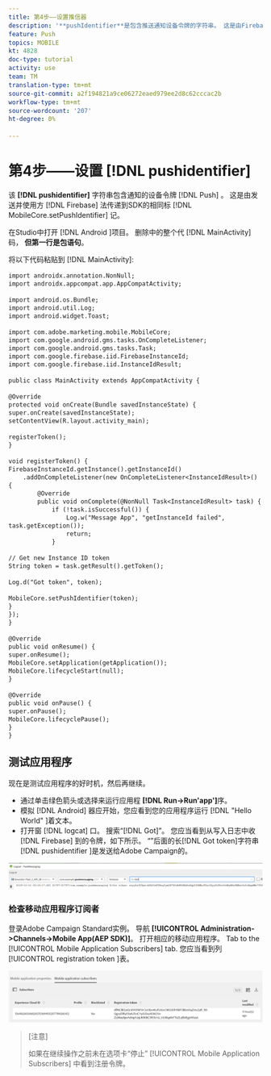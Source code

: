 ```yaml
---
title: 第4步——设置推信器
description: '**pushIdentifier**是包含推送通知设备令牌的字符串。 这是由Firebase发送并使用MobileCore.setPushIdentifier方法传递到SDK的相同令牌。'
feature: Push
topics: MOBILE
kt: 4828
doc-type: tutorial
activity: use
team: TM
translation-type: tm+mt
source-git-commit: a2f194821a9ce06272eaed979ee2d8c62cccac2b
workflow-type: tm+mt
source-wordcount: '207'
ht-degree: 0%

---
```


# 第4步——设置 [!DNL pushidentifier]

该 **[!DNL pushidentifier]** 字符串包含通知的设备令牌 [!DNL Push] 。 这是由发送并使用方 [!DNL Firebase] 法传递到SDK的相同标 [!DNL MobileCore.setPushIdentifier] 记。

在Studio中打开 [!DNL Android ]项目。 删除中的整个代 [!DNL MainActivity] 码， **但第一行是包语句**。

将以下代码粘贴到 [!DNL MainActivity]:

```java{.line-numbers}
import androidx.annotation.NonNull;
import androidx.appcompat.app.AppCompatActivity;

import android.os.Bundle;
import android.util.Log;
import android.widget.Toast;

import com.adobe.marketing.mobile.MobileCore;
import com.google.android.gms.tasks.OnCompleteListener;
import com.google.android.gms.tasks.Task;
import com.google.firebase.iid.FirebaseInstanceId;
import com.google.firebase.iid.InstanceIdResult;

public class MainActivity extends AppCompatActivity {

@Override
protected void onCreate(Bundle savedInstanceState) {
super.onCreate(savedInstanceState);
setContentView(R.layout.activity_main);

registerToken();
}

void registerToken() {
FirebaseInstanceId.getInstance().getInstanceId()
    .addOnCompleteListener(new OnCompleteListener<InstanceIdResult>() {
        @Override
        public void onComplete(@NonNull Task<InstanceIdResult> task) {
            if (!task.isSuccessful()) {
                Log.w("Message App", "getInstanceId failed", task.getException());
                return;
            }

// Get new Instance ID token
String token = task.getResult().getToken();

Log.d("Got token", token);

MobileCore.setPushIdentifier(token);
}
});
}

@Override
public void onResume() {
super.onResume();
MobileCore.setApplication(getApplication());
MobileCore.lifecycleStart(null);
}

@Override
public void onPause() {
super.onPause();
MobileCore.lifecyclePause();
}
}
```

## 测试应用程序

现在是测试应用程序的好时机，然后再继续。

* 通过单击绿色箭头或选择来运行应用程 **[!DNL Run->Run'app']**&#x200B;序。
* 模拟 [!DNL Android] 器应开始，您应看到您的应用程序运行 [!DNL "Hello World" ]着文本。
* 打开窗 [!DNL logcat] 口。 搜索“[!DNL Got]”。 您应当看到从写入日志中收 [!DNL Firebase] 到的令牌，如下所示。 “”后面的长[!DNL Got token]字符串 [!DNL pushidentifier ]是发送给Adobe Campaign的。

![logcat-token](assets/logcat-got-token.PNG)

### 检查移动应用程序订阅者

登录Adobe Campaign Standard实例。
导航 **[!UICONTROL Administration->Channels->Mobile App(AEP SDK)]**。 打开相应的移动应用程序。 Tab to the [!UICONTROL Mobile Application Subscribers] tab. 您应当看到列 [!UICONTROL registration token ]表。

![移动——应用程序——用户](assets/mobile-application-subscribers.PNG)

>[注意]
>
>如果在继续操作之前未在选项卡“停止” [!UICONTROL Mobile Application Subscribers] 中看到注册令牌。
